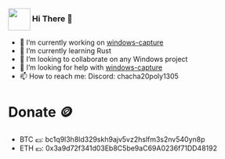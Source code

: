 <h3><img align="center" height="45" src="https://github.com/NiiightmareXD/NiiightmareXD/assets/90005793/df419d27-c125-40a7-b4d8-d1538174e4a1"/> Hi There 👋</h3>

- 🔭 I’m currently working on [windows-capture](https://github.com/NiiightmareXD/windows-capture)
- 🌱 I’m currently learning Rust
- 👯 I’m looking to collaborate on any Windows project
- 🤔 I’m looking for help with [windows-capture](https://github.com/NiiightmareXD/windows-capture)
- 📫 How to reach me: Discord: chacha20poly1305

# Donate 🪙
- BTC 💷: bc1q9l3h8ld329skh9ajv5vz2hslfm3s2nv540yn8p
- ETH 💶: 0x3a9d72f341d03Eb8C5be9aC69A0236f71DD48192
